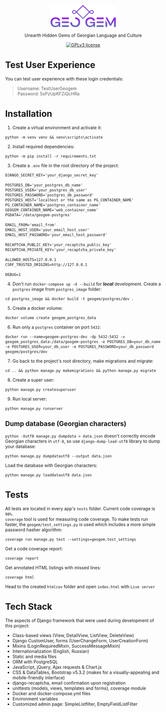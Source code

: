 <div align = "center">

<img src="./static/images/logo.png"></img>

<p>Unearth Hidden Gems of Georgian Language and Culture</p>

[![GPLv3 license](https://img.shields.io/badge/License-GPLv3-blue.svg)](https://www.gnu.org/licenses/gpl-3.0.en.html)

</div>


# Test User Experience
You can test user experience with these login credentials:
> Username: TestUserGeogem<br>
> Password: 5xPzUpKFZiQcHRa


# Installation
1. Create a virtual environment and activate it:
```
python -m venv venv && venv\scripts\activate
```
2. Install required dependencies:
```
python -m pip install -r requirements.txt
```
3. Create a `.env` file in the root directory of the project:
```
DJANGO_SECRET_KEY='your_django_secret_key'

POSTGRES_DB='your_postgres_db_name'
POSTGRES_USER='your_postgres_db_user'
POSTGRES_PASSWORD='postgres_db_password'
POSTGRES_HOST='localhost or the same as PG_CONTAINER_NAME'
PG_CONTAINER_NAME='postgres_container_name'
GEOGEM_CONTAINER_NAME='web_container_name'
PGDATA='/data/geogem-postgres'

EMAIL_FROM='email_from'
EMAIL_HOST_USER='your_email_host_user'
EMAIL_HOST_PASSWORD='your_email_host_password'

RECAPTCHA_PUBLIC_KEY='your_recaptcha_public_key'
RECAPTCHA_PRIVATE_KEY='your_recaptcha_private_key'

ALLOWED_HOSTS=127.0.0.1
CSRF_TRUSTED_ORIGINS=http://127.0.0.1

DEBUG=1
```
4. Don't run `docker-compose up -d --build` for ***local*** development. Create a `postgres` image from `postgres_image` folder:
```
cd postgres_image && docker build -t geogem/postgres/dev .
```
5. Create a docker volume:
```
docker volume create geogem_postgres_data
```
6. Run only a `postgres` container on port `5432`:
```
docker run --name=geogem-postgres-dev -dp 5432:5432 -v geogem_postgres_data:/data/geogem-postgres -e POSTGRES_DB=your_db_name -e POSTGRES_USER=your_db_user -e POSTGRES_PASSWORD=your_db_password geogem/postgres/dev
```
7. Go back to the project's root directory, make migrations and migrate:
```
cd .. && python manage.py makemigrations && python manage.py migrate
```
8. Create a super user:
```
python manage.py createsuperuser
```
9. Run local server:
```
python manage.py runserver
```


## Dump database (Georgian characters)
`python -Xutf8 manage.py dumpdata > data.json` doesn't correctly encode Georgian characters in `utf-8`, so use `django-dump-load-utf8` library to dump your database:
```
python manage.py dumpdatautf8 --output data.json
```
Load the database with Georgian characters:
```
python manage.py loaddatautf8 data.json
```


# Tests
All tests are located in every app's `tests` folder. Current code coverage is `98%`.<br>
`coverage` tool is used for measuring code coverage. To make tests run faster, the `geogem/test_settings.py` is used which includes a more simple password hasher algorithm:
```
coverage run manage.py test --settings=geogem.test_settings
```
Get a code coverage report:
```
coverage report
```
Get annotated HTML listings with missed lines:
```
coverage html
```
Head to the created `htmlcov` folder and open `index.html` with `Live server`


# Tech Stack
The aspects of Django framework that were used during development of this project:
- Class-based views (View, DetailView, ListView, DeleteView)
- Django CustomUser, forms (UserChangeForm, UserCreationForm)
- Mixins (LoginRequiredMixin, SuccessMessageMixin)
- Internationalization (English, Russian)
- Static and media files
- ORM with PostgreSQL
- JavaScript, jQuery, Ajax requests & Chart.js
- CSS & DataTables, Bootstrap v5.3.2 (makes for a visually-appealing and mobile-friendly interface)
- django-recaptcha, email confirmation upon registration
- unittests (models, views, templates and forms), coverage module
- Docker and docker-compose.yml files
- Environment variables
- Customized admin page: SimpleListfilter, EmptyFieldListFilter